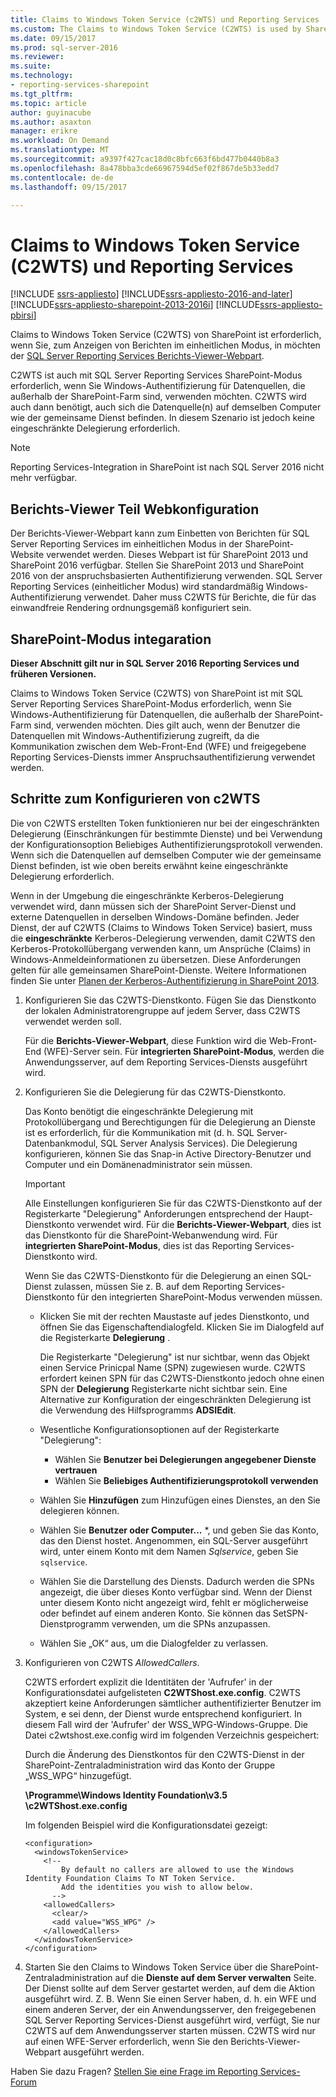 ```yaml
---
title: Claims to Windows Token Service (c2WTS) und Reporting Services | Microsoft Docs
ms.custom: The Claims to Windows Token Service (C2WTS) is used by SharePoint and needs to be configured for Kerberos constrained delegation to work with SQL Server Reporting Services properly.
ms.date: 09/15/2017
ms.prod: sql-server-2016
ms.reviewer: 
ms.suite: 
ms.technology:
- reporting-services-sharepoint
ms.tgt_pltfrm: 
ms.topic: article
author: guyinacube
ms.author: asaxton
manager: erikre
ms.workload: On Demand
ms.translationtype: MT
ms.sourcegitcommit: a9397f427cac18d0c8bfc663f6bd477b0440b8a3
ms.openlocfilehash: 8a478bba3cde66967594d5ef02f867de5b33edd7
ms.contentlocale: de-de
ms.lasthandoff: 09/15/2017

---
```

# <a name="claims-to-windows-token-service-c2wts-and-reporting-services"></a>Claims to Windows Token Service (C2WTS) und Reporting Services

[!INCLUDE [ssrs-appliesto](../../includes/ssrs-appliesto.md)] [!INCLUDE[ssrs-appliesto-2016-and-later](../../includes/ssrs-appliesto-2016-and-later.md)] [!INCLUDE[ssrs-appliesto-sharepoint-2013-2016i](../../includes/ssrs-appliesto-sharepoint-2013-2016.md)] [!INCLUDE[ssrs-appliesto-pbirsi](../../includes/ssrs-appliesto-pbirs.md)]

Claims to Windows Token Service (C2WTS) von SharePoint ist erforderlich, wenn Sie, zum Anzeigen von Berichten im einheitlichen Modus, in möchten der [SQL Server Reporting Services Berichts-Viewer-Webpart](../report-server-sharepoint/deploy-report-viewer-web-part.md).

C2WTS ist auch mit SQL Server Reporting Services SharePoint-Modus erforderlich, wenn Sie Windows-Authentifizierung für Datenquellen, die außerhalb der SharePoint-Farm sind, verwenden möchten. C2WTS wird auch dann benötigt, auch sich die Datenquelle(n) auf demselben Computer wie der gemeinsame Dienst befinden. In diesem Szenario ist jedoch keine eingeschränkte Delegierung erforderlich.

> [!NOTE]
> Reporting Services-Integration in SharePoint ist nach SQL Server 2016 nicht mehr verfügbar.

## <a name="report-viewer-web-part-configuration"></a>Berichts-Viewer Teil Webkonfiguration

Der Berichts-Viewer-Webpart kann zum Einbetten von Berichten für SQL Server Reporting Services im einheitlichen Modus in der SharePoint-Website verwendet werden. Dieses Webpart ist für SharePoint 2013 und SharePoint 2016 verfügbar. Stellen Sie SharePoint 2013 und SharePoint 2016 von der anspruchsbasierten Authentifizierung verwenden. SQL Server Reporting Services (einheitlicher Modus) wird standardmäßig Windows-Authentifizierung verwendet. Daher muss C2WTS für Berichte, die für das einwandfreie Rendering ordnungsgemäß konfiguriert sein.

## <a name="sharepoint-mode-integaration"></a>SharePoint-Modus integaration

**Dieser Abschnitt gilt nur in SQL Server 2016 Reporting Services und früheren Versionen.**

Claims to Windows Token Service (C2WTS) von SharePoint ist mit SQL Server Reporting Services SharePoint-Modus erforderlich, wenn Sie Windows-Authentifizierung für Datenquellen, die außerhalb der SharePoint-Farm sind, verwenden möchten. Dies gilt auch, wenn der Benutzer die Datenquellen mit Windows-Authentifizierung zugreift, da die Kommunikation zwischen dem Web-Front-End (WFE) und freigegebene Reporting Services-Diensts immer Anspruchsauthentifizierung verwendet werden.

## <a name="steps-needed-to-configure-c2wts"></a>Schritte zum Konfigurieren von c2WTS

Die von C2WTS erstellten Token funktionieren nur bei der eingeschränkten Delegierung (Einschränkungen für bestimmte Dienste) und bei Verwendung der Konfigurationsoption Beliebiges Authentifizierungsprotokoll verwenden. Wenn sich die Datenquellen auf demselben Computer wie der gemeinsame Dienst befinden, ist wie oben bereits erwähnt keine eingeschränkte Delegierung erforderlich.

Wenn in der Umgebung die eingeschränkte Kerberos-Delegierung verwendet wird, dann müssen sich der SharePoint Server-Dienst und externe Datenquellen in derselben Windows-Domäne befinden. Jeder Dienst, der auf C2WTS (Claims to Windows Token Service) basiert, muss die **eingeschränkte** Kerberos-Delegierung verwenden, damit C2WTS den Kerberos-Protokollübergang verwenden kann, um Ansprüche (Claims) in Windows-Anmeldeinformationen zu übersetzen. Diese Anforderungen gelten für alle gemeinsamen SharePoint-Dienste. Weitere Informationen finden Sie unter [Planen der Kerberos-Authentifizierung in SharePoint 2013](http://technet.microsoft.com/library/ee806870.aspx).  

1. Konfigurieren Sie das C2WTS-Dienstkonto. Fügen Sie das Dienstkonto der lokalen Administratorengruppe auf jedem Server, dass C2WTS verwendet werden soll.

    Für die **Berichts-Viewer-Webpart**, diese Funktion wird die Web-Front-End (WFE)-Server sein. Für **integrierten SharePoint-Modus**, werden die Anwendungsserver, auf dem Reporting Services-Diensts ausgeführt wird.

2. Konfigurieren Sie die Delegierung für das C2WTS-Dienstkonto.

    Das Konto benötigt die eingeschränkte Delegierung mit Protokollübergang und Berechtigungen für die Delegierung an Dienste ist es erforderlich, für die Kommunikation mit (d. h. SQL Server-Datenbankmodul, SQL Server Analysis Services). Die Delegierung konfigurieren, können Sie das Snap-in Active Directory-Benutzer und Computer und ein Domänenadministrator sein müssen.

    > [!IMPORTANT]
    > Alle Einstellungen konfigurieren Sie für das C2WTS-Dienstkonto auf der Registerkarte "Delegierung" Anforderungen entsprechend der Haupt-Dienstkonto verwendet wird. Für die **Berichts-Viewer-Webpart**, dies ist das Dienstkonto für die SharePoint-Webanwendung wird. Für **integrierten SharePoint-Modus**, dies ist das Reporting Services-Dienstkonto wird.
    >
    > Wenn Sie das C2WTS-Dienstkonto für die Delegierung an einen SQL-Dienst zulassen, müssen Sie z. B. auf dem Reporting Services-Dienstkonto für den integrierten SharePoint-Modus verwenden müssen.

    * Klicken Sie mit der rechten Maustaste auf jedes Dienstkonto, und öffnen Sie das Eigenschaftendialogfeld. Klicken Sie im Dialogfeld auf die Registerkarte **Delegierung** .

        Die Registerkarte "Delegierung" ist nur sichtbar, wenn das Objekt einen Service Prinicpal Name (SPN) zugewiesen wurde. C2WTS erfordert keinen SPN für das C2WTS-Dienstkonto jedoch ohne einen SPN der **Delegierung** Registerkarte nicht sichtbar sein. Eine Alternative zur Konfiguration der eingeschränkten Delegierung ist die Verwendung des Hilfsprogramms **ADSIEdit**.

    * Wesentliche Konfigurationsoptionen auf der Registerkarte "Delegierung":

        * Wählen Sie **Benutzer bei Delegierungen angegebener Dienste vertrauen**
        * Wählen Sie **Beliebiges Authentifizierungsprotokoll verwenden**

    * Wählen Sie **Hinzufügen** zum Hinzufügen eines Dienstes, an den Sie delegieren können.

    * Wählen Sie **Benutzer oder Computer...** *, und geben Sie das Konto, das den Dienst hostet. Angenommen, ein SQL-Server ausgeführt wird, unter einem Konto mit dem Namen *Sqlservice*, geben Sie `sqlservice`. 

    * Wählen Sie die Darstellung des Diensts. Dadurch werden die SPNs angezeigt, die über dieses Konto verfügbar sind. Wenn der Dienst unter diesem Konto nicht angezeigt wird, fehlt er möglicherweise oder befindet auf einem anderen Konto. Sie können das SetSPN-Dienstprogramm verwenden, um die SPNs anzupassen.

    * Wählen Sie „OK“ aus, um die Dialogfelder zu verlassen.

3. Konfigurieren von C2WTS *AllowedCallers*.

    C2WTS erfordert explizit die Identitäten der 'Aufrufer' in der Konfigurationsdatei aufgelisteten **C2WTShost.exe.config**. C2WTS akzeptiert keine Anforderungen sämtlicher authentifizierter Benutzer im System, e sei denn, der Dienst wurde entsprechend konfiguriert. In diesem Fall wird der 'Aufrufer' der WSS_WPG-Windows-Gruppe. Die Datei c2wtshost.exe.config wird im folgenden Verzeichnis gespeichert:

    Durch die Änderung des Dienstkontos für den C2WTS-Dienst in der SharePoint-Zentraladministration wird das Konto der Gruppe „WSS_WPG“ hinzugefügt.

    **\Programme\Windows Identity Foundation\v3.5 \c2WTShost.exe.config**

    Im folgenden Beispiel wird die Konfigurationsdatei gezeigt:

    ```
    <configuration>
      <windowsTokenService>
        <!--  
            By default no callers are allowed to use the Windows Identity Foundation Claims To NT Token Service.  
            Add the identities you wish to allow below.  
          -->
        <allowedCallers>
          <clear/>
          <add value="WSS_WPG" />
        </allowedCallers>
      </windowsTokenService>
    </configuration>
    ```

4. Starten Sie den Claims to Windows Token Service über die SharePoint-Zentraladministration auf die **Dienste auf dem Server verwalten** Seite. Der Dienst sollte auf dem Server gestartet werden, auf dem die Aktion ausgeführt wird. Z. B. Wenn Sie einen Server haben, d. h. ein WFE und einem anderen Server, der ein Anwendungsserver, den freigegebenen SQL Server Reporting Services-Dienst ausgeführt wird, verfügt, Sie nur C2WTS auf dem Anwendungsserver starten müssen. C2WTS wird nur auf einen WFE-Server erforderlich, wenn Sie den Berichts-Viewer-Webpart ausgeführt werden.

Haben Sie dazu Fragen? [Stellen Sie eine Frage im Reporting Services-Forum](http://go.microsoft.com/fwlink/?LinkId=620231)

